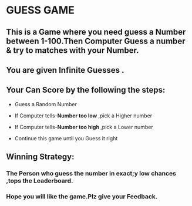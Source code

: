 # GUESS GAME

## This is a Game where you need guess a Number between 1-100.Then Computer Guess a number & try to matches with your Number.
## You are given Infinite Guesses .
## Your Can Score by the following the steps:

* Guess a Random Number
* If Computer tells-**Number too low** ,pick a Higher number
* If Computer tells-**Number too high** ,pick a Lower number

* Continue this game until you Guess it right

## Winning Strategy:

### The Person who guess the number in exact;y low chances ,tops the Leaderboard.

### Hope you will like the game.Plz give your Feedback.